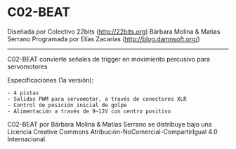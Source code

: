 
# C02-BEAT

Diseñada por Colectivo 22bits (http://22bits.org)
Bárbara Molina & Matías Serrano
Programada por Elías Zacarías (http://blog.damnsoft.org/)

_______________________

C02-BEAT convierte señales de trigger en movimiento percusivo para servomotores

  Especificaciones (1a versión):

    - 4 pistas 
    - Salidas PWM para servomotor, a través de conectores XLR
    - Control de posición inicial de golpe
    - Alimentación a través de 9~12V con centro positivo
    
    
C02-BEAT por Bárbara Molina & Matías Serrano se distribuye bajo una Licencia Creative Commons Atribución-NoComercial-CompartirIgual 4.0 Internacional.    
